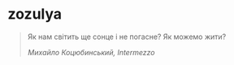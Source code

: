 # zozulya

> Як нам світить ще сонце і не погасне? Як можемо жити?
>
> *Михайло Коцюбинський, Intermezzo*
